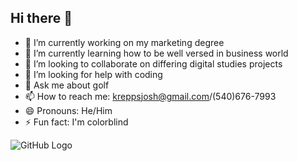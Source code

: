 ## Hi there 👋

- 🔭 I’m currently working on my marketing degree
- 🌱 I’m currently learning how to be well versed in business world
- 👯 I’m looking to collaborate on differing digital studies projects
- 🤔 I’m looking for help with coding
- 💬 Ask me about golf
- 📫 How to reach me: kreppsjosh@gmail.com/(540)676-7993
- 😄 Pronouns: He/Him
- ⚡ Fun fact: I'm colorblind

![GitHub Logo](https://github.githubassets.com/images/modules/logos_page/GitHub-Mark.png "GitHub Logo")
